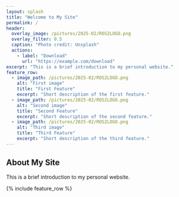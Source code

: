 ```yaml
---
layout: splash
title: "Welcome to My Site"
permalink: /
header:
  overlay_image: /pictures/2025-02/ROS2LOGO.png
  overlay_filter: 0.5
  caption: "Photo credit: Unsplash"
  actions:
    - label: "Download"
      url: "https://example.com/download"
excerpt: "This is a brief introduction to my personal website."
feature_row:
  - image_path: /pictures/2025-02/ROS2LOGO.png
    alt: "First image"
    title: "First Feature"
    excerpt: "Short description of the first feature."
  - image_path: /pictures/2025-02/ROS2LOGO.png
    alt: "Second image"
    title: "Second Feature"
    excerpt: "Short description of the second feature."
  - image_path: /pictures/2025-02/ROS2LOGO.png
    alt: "Third image"
    title: "Third Feature"
    excerpt: "Short description of the third feature."
---
```


## About My Site
This is a brief introduction to my personal website.

{% include feature_row %}
